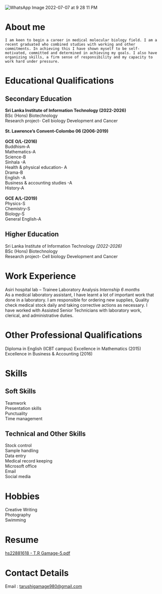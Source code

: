 ![WhatsApp Image 2022-07-07 at 9 28 11 PM](https://user-images.githubusercontent.com/108920037/177967430-8e087644-933d-4a14-8b6d-43077b1acd70.jpeg)

# **About me**
`I am keen to begin a career in medical molecular biology field. I am a recent graduated who combined studies with working and other commitments. In achieving this I have shown myself to be self-motivated, committed and determined in achieving my goals. I also have organizing skills, a firm sense of responsibility and my capacity to work hard under pressure.`

# **Educational Qualifications**

## **Secondary Education**
 <p>
<b>Sri Lanka Institute of Information Technology (2022-2026)</b><br>
BSc (Hons) Biotechnology<br>
Research project- Cell biology Development and Cancer
<br><br>
<b>St. Lawrence’s Convent-Colombo 06 (2006-2019)</b><br><br>
<b>GCE O/L-(2016)</b><br>
Buddhism-A <br>
Mathematics-A<br>
Science-B<br>
Sinhala -A<br>
Health & physical education- A<br>
Drama-B<br>
English -A<br>
Business & accounting studies -A<br>
History-A<br>
<br>
<b>GCE A/L-(2019)</b><br>
Physics-S <br>
Chemistry-S<br>
Biology-S<br>
General English-A<br>

</p>
     
<h2>Higher Education</h2>
Sri Lanka Institute of Information Technology <i>(2022-2026)</i><br>
BSc (Hons) Biotechnology<br>
Research project- Cell biology Development and Cancer<br>

# **Work Experience**
Asiri hospital lab – Trainee Laboratory Analysis
_Internship 6 months_
<br>
As a medical laboratory assistant, I have learnt a lot of important work that done in a laboratory. I am responsible for ordering new supplies, Quality check medical stock daily and taking corrective actions as necessary. I have worked with Assisted Senior Technicians with laboratory work, clerical, and administrative duties.

# **Other Professional Qualifications**
Diploma in English (ICBT campus)
Excellence in Mathematics (2015)
Excellence in Business & Accounting (2016)

# Skills
## Soft Skills
Teamwork<br>
Presentation skills <br>
Punctuality <br>
Time management<br>
## Technical and Other Skills
Stock control<br>
Sample handling<br>
Data entry<br>
Medical record keeping<br>
Microsoft office <br>
Email<br>
Social media <br>

# Hobbies
Creative Writing<br>
Photography<br>
Swimming<br>

# Resume
[hs22881618     - T.R Gamage-5.pdf](https://github.com/tarushigamage/tarushigamage.github.io/files/9076598/hs22881618.-.T.R.Gamage-5.pdf)

# Contact Details
Email : tarushigamage980@gmail.com
